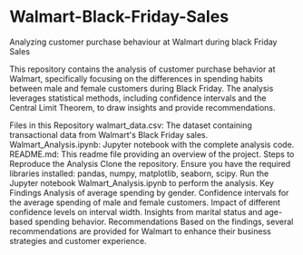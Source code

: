 # Walmart-Black-Friday-Sales
Analyzing customer purchase  behaviour at Walmart during black Friday Sales

This repository contains the analysis of customer purchase behavior at Walmart, specifically focusing on the differences in spending habits between male and female customers during Black Friday. The analysis leverages statistical methods, including confidence intervals and the Central Limit Theorem, to draw insights and provide recommendations.

Files in this Repository
walmart_data.csv: The dataset containing transactional data from Walmart's Black Friday sales.
Walmart_Analysis.ipynb: Jupyter notebook with the complete analysis code.
README.md: This readme file providing an overview of the project.
Steps to Reproduce the Analysis
Clone the repository.
Ensure you have the required libraries installed: pandas, numpy, matplotlib, seaborn, scipy.
Run the Jupyter notebook Walmart_Analysis.ipynb to perform the analysis.
Key Findings
Analysis of average spending by gender.
Confidence intervals for the average spending of male and female customers.
Impact of different confidence levels on interval width.
Insights from marital status and age-based spending behavior.
Recommendations
Based on the findings, several recommendations are provided for Walmart to enhance their business strategies and customer experience.
